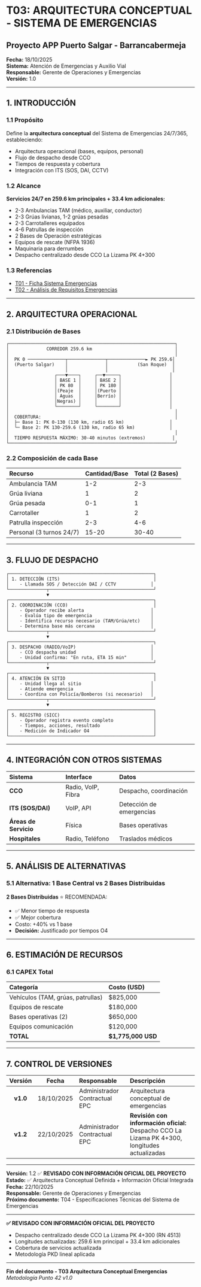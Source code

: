 # T03: ARQUITECTURA CONCEPTUAL - SISTEMA DE EMERGENCIAS
## Proyecto APP Puerto Salgar - Barrancabermeja

**Fecha:** 18/10/2025  
**Sistema:** Atención de Emergencias y Auxilio Vial  
**Responsable:** Gerente de Operaciones y Emergencias  
**Versión:** 1.0  

---

## 1. INTRODUCCIÓN

### 1.1 Propósito

Define la **arquitectura conceptual** del Sistema de Emergencias 24/7/365, estableciendo:

- Arquitectura operacional (bases, equipos, personal)
- Flujo de despacho desde CCO
- Tiempos de respuesta y cobertura
- Integración con ITS (SOS, DAI, CCTV)

### 1.2 Alcance

**Servicios 24/7 en 259.6 km principales + 33.4 km adicionales:**
- 2-3 Ambulancias TAM (médico, auxiliar, conductor)
- 2-3 Grúas livianas, 1-2 grúas pesadas
- 2-3 Carrotalleres equipados
- 4-6 Patrullas de inspección
- 2 Bases de Operación estratégicas
- Equipos de rescate (NFPA 1936)
- Maquinaria para derrumbes
- Despacho centralizado desde CCO La Lizama PK 4+300

### 1.3 Referencias

- [T01 - Ficha Sistema Emergencias](28_T01_Ficha_Sistema_Emergencias_v1.0.md)
- [T02 - Análisis de Requisitos Emergencias](49_T02_Analisis_Requisitos_Emergencias_v1.0.md)

---

## 2. ARQUITECTURA OPERACIONAL

### 2.1 Distribución de Bases

```
┌──────────────────────────────────────────────────────────────┐
│              CORREDOR 259.6 km                               │
│                                                              │
│  PK 0 ──────────────┬──────────────┬──────────────► PK 259.6│
│  (Puerto Salgar)    │              │           (San Roque)  │
│                     │              │                        │
│                 ┌───▼────┐     ┌──▼─────┐                  │
│                 │ BASE 1 │     │ BASE 2 │                  │
│                 │ PK 80  │     │ PK 180 │                  │
│                 │(Peaje  │     │(Puerto │                  │
│                 │ Aguas  │     │Berrío) │                  │
│                 │Negras) │     │        │                  │
│                 └────────┘     └────────┘                  │
│                                                              │
│  COBERTURA:                                                  │
│  ├─ Base 1: PK 0-130 (130 km, radio 65 km)                 │
│  └─ Base 2: PK 130-259.6 (130 km, radio 65 km)             │
│                                                              │
│  TIEMPO RESPUESTA MÁXIMO: 30-40 minutos (extremos)          │
└──────────────────────────────────────────────────────────────┘
```

### 2.2 Composición de cada Base

| Recurso | Cantidad/Base | Total (2 Bases) |
|:--------|:--------------|:----------------|
| Ambulancia TAM | 1-2 | 2-3 |
| Grúa liviana | 1 | 2 |
| Grúa pesada | 0-1 | 1 |
| Carrotaller | 1 | 2 |
| Patrulla inspección | 2-3 | 4-6 |
| Personal (3 turnos 24/7) | 15-20 | 30-40 |

---

## 3. FLUJO DE DESPACHO

```
┌──────────────────────────────────────────────────────┐
│ 1. DETECCIÓN (ITS)                                   │
│    - Llamada SOS / Detección DAI / CCTV             │
└──────────────┬───────────────────────────────────────┘
               ▼
┌──────────────────────────────────────────────────────┐
│ 2. COORDINACIÓN (CCO)                                │
│    - Operador recibe alerta                         │
│    - Evalúa tipo de emergencia                      │
│    - Identifica recurso necesario (TAM/Grúa/etc)    │
│    - Determina base más cercana                     │
└──────────────┬───────────────────────────────────────┘
               ▼
┌──────────────────────────────────────────────────────┐
│ 3. DESPACHO (RADIO/VoIP)                            │
│    - CCO despacha unidad                            │
│    - Unidad confirma: "En ruta, ETA 15 min"         │
└──────────────┬───────────────────────────────────────┘
               ▼
┌──────────────────────────────────────────────────────┐
│ 4. ATENCIÓN EN SITIO                                 │
│    - Unidad llega al sitio                          │
│    - Atiende emergencia                             │
│    - Coordina con Policía/Bomberos (si necesario)   │
└──────────────┬───────────────────────────────────────┘
               ▼
┌──────────────────────────────────────────────────────┐
│ 5. REGISTRO (SICC)                                   │
│    - Operador registra evento completo               │
│    - Tiempos, acciones, resultado                    │
│    - Medición de Indicador O4                        │
└──────────────────────────────────────────────────────┘
```

---

## 4. INTEGRACIÓN CON OTROS SISTEMAS

| Sistema | Interface | Datos |
|:--------|:----------|:------|
| **CCO** | Radio, VoIP, Fibra | Despacho, coordinación |
| **ITS (SOS/DAI)** | VoIP, API | Detección de emergencias |
| **Áreas de Servicio** | Física | Bases operativas |
| **Hospitales** | Radio, Teléfono | Traslados médicos |

---

## 5. ANÁLISIS DE ALTERNATIVAS

### 5.1 Alternativa: 1 Base Central vs 2 Bases Distribuidas

**2 Bases Distribuidas** ⭐ RECOMENDADA:
- ✅ Menor tiempo de respuesta
- ✅ Mejor cobertura
- Costo: +40% vs 1 base
- **Decisión:** Justificado por tiempos O4

---

## 6. ESTIMACIÓN DE RECURSOS

### 6.1 CAPEX Total

| Categoría | Costo (USD) |
|:----------|:------------|
| Vehículos (TAM, grúas, patrullas) | $825,000 |
| Equipos de rescate | $180,000 |
| Bases operativas (2) | $650,000 |
| Equipos comunicación | $120,000 |
| **TOTAL** | **$1,775,000 USD** |

---

## 7. CONTROL DE VERSIONES

| Versión | Fecha | Responsable | Descripción |
|:---:|:---:|:---|:---|
| **v1.0** | 18/10/2025 | Administrador Contractual EPC | Arquitectura conceptual de emergencias |
| **v1.2** | 22/10/2025 | Administrador Contractual EPC | **Revisión con información oficial:** Despacho CCO La Lizama PK 4+300, longitudes actualizadas |

---

**Versión:** 1.2 ✅ **REVISADO CON INFORMACIÓN OFICIAL DEL PROYECTO**  
**Estado:** ✅ Arquitectura Conceptual Definida + Información Oficial Integrada  
**Fecha:** 22/10/2025  
**Responsable:** Gerente de Operaciones y Emergencias  
**Próximo documento:** T04 - Especificaciones Técnicas del Sistema de Emergencias  

---

**✅ REVISADO CON INFORMACIÓN OFICIAL DEL PROYECTO**
- Despacho centralizado desde CCO La Lizama PK 4+300 (RN 4513)
- Longitudes actualizadas: 259.6 km principal + 33.4 km adicionales
- Cobertura de servicios actualizada
- Metodología PKD lineal aplicada

---

**Fin del documento - T03 Arquitectura Conceptual Emergencias**  
*Metodología Punto 42 v1.0*

